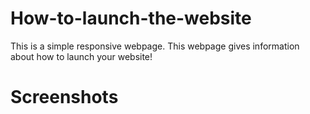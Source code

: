 # How-to-launch-the-website
This is a simple responsive webpage. This webpage gives information about how to launch your website!  

# Screenshots


